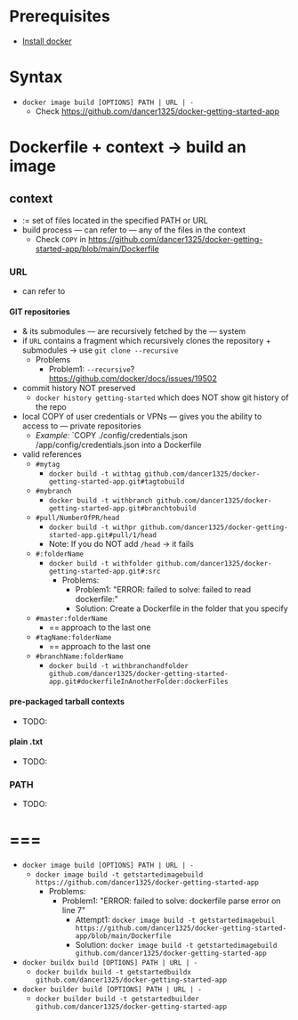 # Prerequisites
* [Install docker](https://docs.docker.com/get-docker/)

# Syntax
* `docker image build [OPTIONS] PATH | URL | -`
  * Check https://github.com/dancer1325/docker-getting-started-app

# Dockerfile + context -> build an image
## context
* := set of files located in the specified PATH or URL
* build process — can refer to — any of the files in the context
  * Check `COPY` in https://github.com/dancer1325/docker-getting-started-app/blob/main/Dockerfile
### URL
* can refer to
#### GIT repositories
* & its submodules — are recursively fetched by the — system
* if `URL` contains a fragment which recursively clones the repository + submodules → use `git clone --recursive`
  * Problems
    * Problem1: `--recursive`? https://github.com/docker/docs/issues/19502
* commit history NOT preserved
  * `docker history getting-started` which does NOT show git history of the repo
* local COPY of user credentials or VPNs — gives you the ability to access to — private repositories
  * _Example:_ `COPY ./config/credentials.json /app/config/credentials.json into a Dockerfile
* valid references
  * `#mytag`
    * `docker build -t withtag github.com/dancer1325/docker-getting-started-app.git#tagtobuild`
  * `#mybranch`
    * `docker build -t withbranch github.com/dancer1325/docker-getting-started-app.git#branchtobuild`
  * `#pull/NumberOfPR/head`
    * `docker build -t withpr github.com/dancer1325/docker-getting-started-app.git#pull/1/head`
    * Note: If you do NOT add `/head` -> it fails
  * `#:folderName`
    * `docker build -t withfolder github.com/dancer1325/docker-getting-started-app.git#:src`
      * Problems:
        * Problem1: "ERROR: failed to solve: failed to read dockerfile:"
        * Solution: Create a Dockerfile in the folder that you specify
  * `#master:folderName`
    * == approach to the last one
  * `#tagName:folderName`
    * == approach to the last one
  * `#branchName:folderName`
    * `docker build -t withbranchandfolder github.com/dancer1325/docker-getting-started-app.git#dockerfileInAnotherFolder:dockerFiles`
#### pre-packaged tarball contexts
* TODO:
#### plain .txt
* TODO:


### PATH
* TODO:

# ===
* `docker image build [OPTIONS] PATH | URL | -`
  * `docker image build -t getstartedimagebuild https://github.com/dancer1325/docker-getting-started-app`
    * Problems:
      * Problem1: "ERROR: failed to solve: dockerfile parse error on line 7"
        * Attempt1: `docker image build -t getstartedimagebuil https://github.com/dancer1325/docker-getting-started-app/blob/main/Dockerfile`
        * Solution: `docker image build -t getstartedimagebuild github.com/dancer1325/docker-getting-started-app`
* `docker buildx build [OPTIONS] PATH | URL | -`
  * `docker buildx build -t getstartedbuildx github.com/dancer1325/docker-getting-started-app`
* `docker builder build [OPTIONS] PATH | URL | -`
  * `docker builder build -t getstartedbuilder github.com/dancer1325/docker-getting-started-app`
